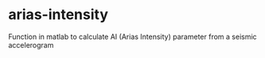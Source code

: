 # arias-intensity
Function in matlab to calculate AI (Arias Intensity) parameter from a seismic accelerogram
